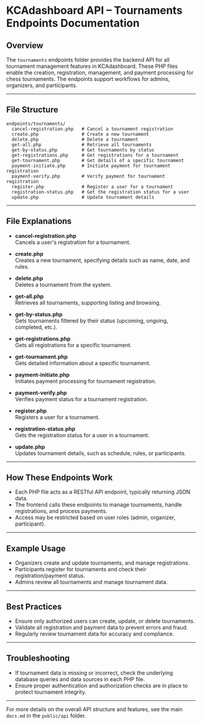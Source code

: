 # KCAdashboard API – Tournaments Endpoints Documentation

## Overview

The `tournaments` endpoints folder provides the backend API for all tournament management features in KCAdashboard. These PHP files enable the creation, registration, management, and payment processing for chess tournaments. The endpoints support workflows for admins, organizers, and participants.

---

## File Structure

```
endpoints/tournaments/
  cancel-registration.php   # Cancel a tournament registration
  create.php                # Create a new tournament
  delete.php                # Delete a tournament
  get-all.php               # Retrieve all tournaments
  get-by-status.php         # Get tournaments by status
  get-registrations.php     # Get registrations for a tournament
  get-tournament.php        # Get details of a specific tournament
  payment-initiate.php      # Initiate payment for tournament registration
  payment-verify.php        # Verify payment for tournament registration
  register.php              # Register a user for a tournament
  registration-status.php   # Get the registration status for a user
  update.php                # Update tournament details
```

---

## File Explanations

- **cancel-registration.php**  
  Cancels a user's registration for a tournament.

- **create.php**  
  Creates a new tournament, specifying details such as name, date, and rules.

- **delete.php**  
  Deletes a tournament from the system.

- **get-all.php**  
  Retrieves all tournaments, supporting listing and browsing.

- **get-by-status.php**  
  Gets tournaments filtered by their status (upcoming, ongoing, completed, etc.).

- **get-registrations.php**  
  Gets all registrations for a specific tournament.

- **get-tournament.php**  
  Gets detailed information about a specific tournament.

- **payment-initiate.php**  
  Initiates payment processing for tournament registration.

- **payment-verify.php**  
  Verifies payment status for a tournament registration.

- **register.php**  
  Registers a user for a tournament.

- **registration-status.php**  
  Gets the registration status for a user in a tournament.

- **update.php**  
  Updates tournament details, such as schedule, rules, or participants.

---

## How These Endpoints Work

- Each PHP file acts as a RESTful API endpoint, typically returning JSON data.
- The frontend calls these endpoints to manage tournaments, handle registrations, and process payments.
- Access may be restricted based on user roles (admin, organizer, participant).

---

## Example Usage

- Organizers create and update tournaments, and manage registrations.
- Participants register for tournaments and check their registration/payment status.
- Admins review all tournaments and manage tournament data.

---

## Best Practices

- Ensure only authorized users can create, update, or delete tournaments.
- Validate all registration and payment data to prevent errors and fraud.
- Regularly review tournament data for accuracy and compliance.

---

## Troubleshooting

- If tournament data is missing or incorrect, check the underlying database queries and data sources in each PHP file.
- Ensure proper authentication and authorization checks are in place to protect tournament integrity.

---

For more details on the overall API structure and features, see the main `docs.md` in the `public/api` folder.
